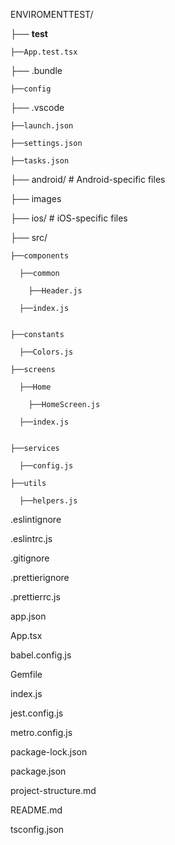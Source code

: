 ENVIROMENTTEST/

├── __test__

    ├──App.test.tsx 

├── .bundle

    ├──config

├── .vscode

    ├──launch.json

    ├──settings.json

    ├──tasks.json

├── android/ # Android-specific files

├── images

├── ios/ # iOS-specific files

├── src/

    ├──components

      ├──common
      
        ├──Header.js
      
      ├──index.js
    

    ├──constants

      ├──Colors.js

    ├──screens

      ├──Home
      
        ├──HomeScreen.js
      
      ├──index.js
    

    ├──services
    
      ├──config.js
    
    ├──utils

      ├──helpers.js

.eslintignore

.eslintrc.js

.gitignore

.prettierignore

.prettierrc.js

app.json

App.tsx

babel.config.js

Gemfile

index.js

jest.config.js

metro.config.js

package-lock.json

package.json

project-structure.md

README.md

tsconfig.json
